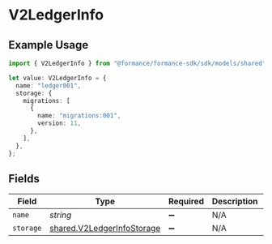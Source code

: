 # V2LedgerInfo

## Example Usage

```typescript
import { V2LedgerInfo } from "@formance/formance-sdk/sdk/models/shared";

let value: V2LedgerInfo = {
  name: "ledger001",
  storage: {
    migrations: [
      {
        name: "migrations:001",
        version: 11,
      },
    ],
  },
};
```

## Fields

| Field                                                                           | Type                                                                            | Required                                                                        | Description                                                                     | Example                                                                         |
| ------------------------------------------------------------------------------- | ------------------------------------------------------------------------------- | ------------------------------------------------------------------------------- | ------------------------------------------------------------------------------- | ------------------------------------------------------------------------------- |
| `name`                                                                          | *string*                                                                        | :heavy_minus_sign:                                                              | N/A                                                                             | ledger001                                                                       |
| `storage`                                                                       | [shared.V2LedgerInfoStorage](../../../sdk/models/shared/v2ledgerinfostorage.md) | :heavy_minus_sign:                                                              | N/A                                                                             |                                                                                 |